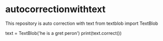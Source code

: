 # autocorrectionwithtext
This repository is auto correction with text
from textblob import TextBlob

text = TextBlob('he is a gret peron')
print(text.correct())
